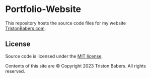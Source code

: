 # Portfolio-Website
This repository hosts the source code files for my website [TristonBabers.com]().


## License

Source code is licensed under the [MIT license](http://opensource.org/licenses/mit-license.php).

Contents of this site are © Copyright 2023 Triston Babers. All rights reserved.
